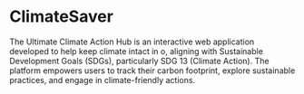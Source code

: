 # ClimateSaver
The Ultimate Climate Action Hub is an interactive web application developed to help keep climate intact in o, aligning with Sustainable Development Goals (SDGs), particularly SDG 13 (Climate Action). The platform empowers users to track their carbon footprint, explore sustainable practices, and engage in climate-friendly actions.
